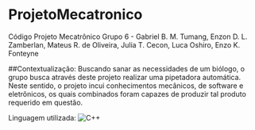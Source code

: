 # ProjetoMecatronico
Código Projeto Mecatrônico Grupo 6 - Gabriel B. M. Tumang, Enzon D. L. Zamberlan, Mateus R. de Oliveira, Julia T. Cecon, Luca Oshiro, Enzo K. Fonteyne

##Contextualização:
Buscando sanar as necessidades de um biólogo, o grupo busca através deste projeto realizar uma pipetadora automática. Neste sentido, o projeto incui conhecimentos mecânicos, de software e eletrônicos, os quais combinados foram capazes de produzir tal produto requerido em questão.

Linguagem utilizada:
![C++](https://img.shields.io/badge/c++-2D7DB1?style=for-the-badge&logo=c&logoColor=yellow)
